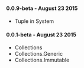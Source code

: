#### 0.0.9-beta - August 23 2015
* Tuple in System

#### 0.0.1-beta - August 23 2015
* Collections
* Collections.Generic
* Collections.Immutable